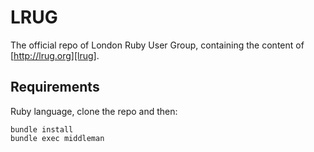 # LRUG

The official repo of London Ruby User Group, containing the content of
[http://lrug.org][lrug].

## Requirements

Ruby language, clone the repo and then:

    bundle install
    bundle exec middleman



[lrug]: http://lrug.org
